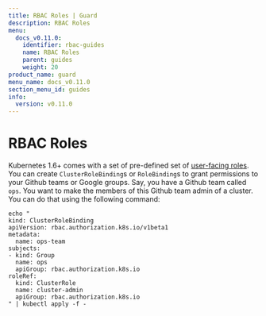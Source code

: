 ```yaml
---
title: RBAC Roles | Guard
description: RBAC Roles
menu:
  docs_v0.11.0:
    identifier: rbac-guides
    name: RBAC Roles
    parent: guides
    weight: 20
product_name: guard
menu_name: docs_v0.11.0
section_menu_id: guides
info:
  version: v0.11.0
---
```


# RBAC Roles

Kubernetes 1.6+ comes with a set of pre-defined set of [user-facing roles](https://kubernetes.io/docs/admin/authorization/rbac/#user-facing-roles). You can create `ClusterRoleBinding`s or `RoleBinding`s to grant permissions to your Github teams or Google groups. Say, you have a Github team called `ops`. You want to make the members of this Github team admin of a cluster. You can do that using the following command:

```console
echo "
kind: ClusterRoleBinding
apiVersion: rbac.authorization.k8s.io/v1beta1
metadata:
  name: ops-team
subjects:
- kind: Group
  name: ops
  apiGroup: rbac.authorization.k8s.io
roleRef:
  kind: ClusterRole
  name: cluster-admin
  apiGroup: rbac.authorization.k8s.io
" | kubectl apply -f -
```
